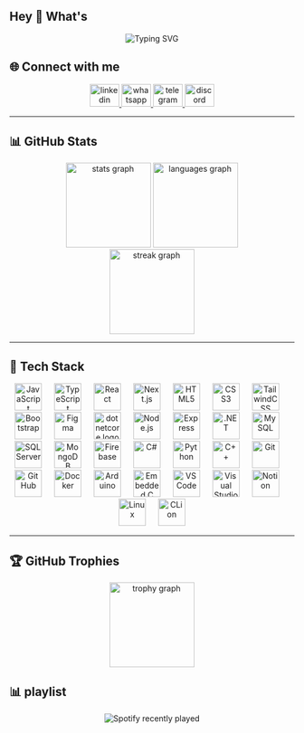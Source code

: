 

## Hey 👋 What's 
<p align="center">
  <img src="https://readme-typing-svg.demolab.com?font=Fira+Code&size=22&duration=2000&pause=200&center=true&vCenter=true&width=700&lines=Hi+I'm+Ahmed+Soliman;FullStack+Developer+%F0%9F%92%BB;React+%2F+Next.js+%2F+.NET;ASP.NET+MVC+%2F+APIs;Node.js+%2F+Express;SQL+Expert;Always+learning+new+techs+%F0%9F%9A%80" alt="Typing SVG" />
</p>






## 🌐 Connect with me
<div align="center">
  <a href="https://linkedin.com" target="_blank">
    <img src="https://raw.githubusercontent.com/maurodesouza/profile-readme-generator/master/src/assets/icons/social/linkedin/default.svg" width="52" height="40" alt="linkedin logo"  />
  </a>
  <a href="https://wa.me" target="_blank">
    <img src="https://raw.githubusercontent.com/maurodesouza/profile-readme-generator/master/src/assets/icons/social/whatsapp/default.svg" width="52" height="40" alt="whatsapp logo"  />
  </a>
  <a href="https://t.me" target="_blank">
    <img src="https://raw.githubusercontent.com/maurodesouza/profile-readme-generator/master/src/assets/icons/social/telegram/default.svg" width="52" height="40" alt="telegram logo"  />
  </a>
  <a href="https://discord.com" target="_blank">
    <img src="https://raw.githubusercontent.com/maurodesouza/profile-readme-generator/master/src/assets/icons/social/discord/default.svg" width="52" height="40" alt="discord logo"  />
  </a>
</div>

---

## 📊 GitHub Stats
<div align="center">
  <img src="https://github-readme-stats.vercel.app/api?username=maurodesouza&show_icons=true&theme=dracula&hide_border=false" height="150" alt="stats graph" />
  <img src="https://github-readme-stats.vercel.app/api/top-langs?username=maurodesouza&layout=compact&theme=dracula&hide_border=false" height="150" alt="languages graph" />
</div>

<div align="center">
  <img src="https://streak-stats.demolab.com?user=maurodesouza&theme=dracula&hide_border=false&border_radius=5" height="150" alt="streak graph" />
</div>

---


## 🧰 Tech Stack

<div align="center">

<!-- Row 1 -->
<img src="https://cdn.jsdelivr.net/gh/devicons/devicon/icons/javascript/javascript-original.svg" height="48" alt="JavaScript" />
<img width="14" />
<img src="https://cdn.jsdelivr.net/gh/devicons/devicon/icons/typescript/typescript-original.svg" height="48" alt="TypeScript" />
<img width="14" />
<img src="https://cdn.jsdelivr.net/gh/devicons/devicon/icons/react/react-original.svg" height="48" alt="React" />
<img width="14" />
<img src="https://cdn.jsdelivr.net/gh/devicons/devicon/icons/nextjs/nextjs-original.svg" height="48" alt="Next.js" />
<img width="14" />
<img src="https://cdn.jsdelivr.net/gh/devicons/devicon/icons/html5/html5-original.svg" height="48" alt="HTML5" />
<img width="14" />
<img src="https://cdn.jsdelivr.net/gh/devicons/devicon/icons/css3/css3-original.svg" height="48" alt="CSS3" />
<img width="14" />
<img src="https://cdn.jsdelivr.net/gh/devicons/devicon/icons/tailwindcss/tailwindcss-original-wordmark.svg" height="48" alt="TailwindCSS" />
<img width="14" />

<!-- Row 2 -->
<img src="https://cdn.jsdelivr.net/gh/devicons/devicon/icons/bootstrap/bootstrap-original.svg" height="48" alt="Bootstrap" />
<img width="14" />
<img src="https://cdn.jsdelivr.net/gh/devicons/devicon/icons/figma/figma-original.svg" height="48" alt="Figma" />
<img width="14" />
<img src="https://cdn.jsdelivr.net/gh/devicons/devicon/icons/dotnetcore/dotnetcore-original.svg" height="48" alt="dotnetcore logo"  />
  <img width="14" />
<img src="https://cdn.jsdelivr.net/gh/devicons/devicon/icons/nodejs/nodejs-original.svg" height="48" alt="Node.js" />
<img width="14" />
<img src="https://cdn.jsdelivr.net/gh/devicons/devicon/icons/express/express-original.svg" height="48" alt="Express" />
<img width="14" />
<img src="https://cdn.jsdelivr.net/gh/devicons/devicon/icons/dot-net/dot-net-original.svg" height="48" alt=".NET" />
<img width="14" />
<img src="https://cdn.jsdelivr.net/gh/devicons/devicon/icons/mysql/mysql-original.svg" height="48" alt="MySQL" />
<img width="14" />
<img src="https://cdn.jsdelivr.net/gh/devicons/devicon/icons/microsoftsqlserver/microsoftsqlserver-plain.svg" height="48" alt="SQL Server" />
<img width="14" />

<!-- Row 3 -->
<img src="https://cdn.jsdelivr.net/gh/devicons/devicon/icons/mongodb/mongodb-original.svg" height="48" alt="MongoDB" />
<img width="14" />
<img src="https://cdn.jsdelivr.net/gh/devicons/devicon/icons/firebase/firebase-plain.svg" height="48" alt="Firebase" />
<img width="14" />
<img src="https://cdn.jsdelivr.net/gh/devicons/devicon/icons/csharp/csharp-original.svg" height="48" alt="C#" />
<img width="14" />
<img src="https://cdn.jsdelivr.net/gh/devicons/devicon/icons/python/python-original.svg" height="48" alt="Python" />
<img width="14" />
<img src="https://cdn.jsdelivr.net/gh/devicons/devicon/icons/cplusplus/cplusplus-original.svg" height="48" alt="C++" />
<img width="14" />
<img src="https://cdn.jsdelivr.net/gh/devicons/devicon/icons/git/git-original.svg" height="48" alt="Git" />
<img width="14" />
<img src="https://cdn.jsdelivr.net/gh/devicons/devicon/icons/github/github-original.svg" height="48" alt="GitHub" />
<img width="14" />

<!-- Row 4 -->
<img src="https://cdn.jsdelivr.net/gh/devicons/devicon/icons/docker/docker-original.svg" height="48" alt="Docker" />
<img width="14" />
<img src="https://cdn.jsdelivr.net/gh/devicons/devicon/icons/arduino/arduino-original.svg" height="48" alt="Arduino" />
<img width="14" />
<img src="https://cdn.jsdelivr.net/gh/devicons/devicon/icons/embeddedc/embeddedc-original.svg" height="48" alt="Embedded C" />
<img width="14" />
<img src="https://cdn.jsdelivr.net/gh/devicons/devicon/icons/vscode/vscode-original.svg" height="48" alt="VS Code" />
<img width="14" />
<img src="https://cdn.jsdelivr.net/gh/devicons/devicon/icons/visualstudio/visualstudio-plain.svg" height="48" alt="Visual Studio" />
<img width="14" />
<img src="https://cdn.jsdelivr.net/gh/devicons/devicon/icons/notion/notion-original.svg" height="48" alt="Notion" />
<img width="14" />
<img src="https://cdn.jsdelivr.net/gh/devicons/devicon/icons/linux/linux-original.svg" height="48" alt="Linux" />
<img width="14" />

<!-- Row 5 -->
<img src="https://cdn.jsdelivr.net/gh/devicons/devicon/icons/clion/clion-original.svg" height="48" alt="CLion" />

</div>


---

## 🏆 GitHub Trophies


<div align="center">
 
  <img src="https://github-profile-trophy.vercel.app?username=maurodesouza&theme=dracula&column=-1&row=1&margin-w=8&margin-h=8&no-bg=false&no-frame=false&order=4" height="150" alt="trophy graph"  />
</div>



## 📊 playlist
<div align="center">
  <img src="https://spotify-recently-played-readme.vercel.app/api?count=5" alt="Spotify recently played"  />
</div>
